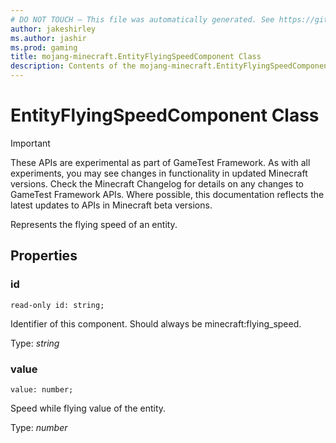 ```yaml
---
# DO NOT TOUCH — This file was automatically generated. See https://github.com/Mojang/MinecraftScriptingApiDocsGenerator to modify descriptions, examples, etc.
author: jakeshirley
ms.author: jashir
ms.prod: gaming
title: mojang-minecraft.EntityFlyingSpeedComponent Class
description: Contents of the mojang-minecraft.EntityFlyingSpeedComponent class.
---
```

# EntityFlyingSpeedComponent Class
>[!IMPORTANT]
>These APIs are experimental as part of GameTest Framework. As with all experiments, you may see changes in functionality in updated Minecraft versions. Check the Minecraft Changelog for details on any changes to GameTest Framework APIs. Where possible, this documentation reflects the latest updates to APIs in Minecraft beta versions.


Represents the flying speed of an entity.

## Properties
### **id**
`read-only id: string;`

Identifier of this component. Should always be minecraft:flying_speed.

Type: *string*


### **value**
`value: number;`

Speed while flying value of the entity.

Type: *number*




